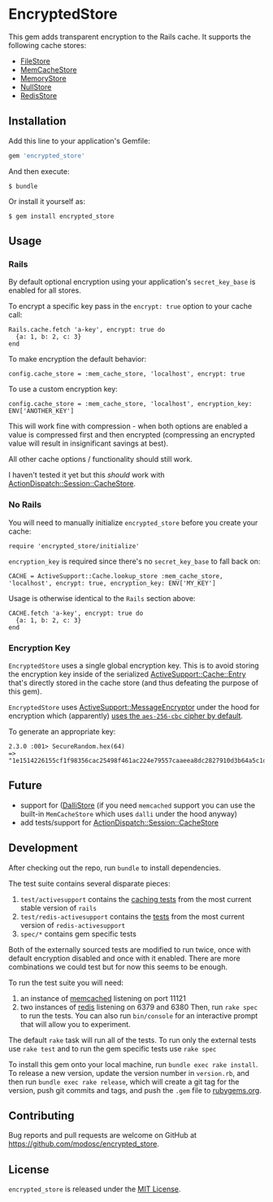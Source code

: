 # EncryptedStore

This gem adds transparent encryption to the Rails cache. It supports the following cache stores:

* [FileStore](http://api.rubyonrails.org/classes/ActiveSupport/Cache/FileStore.html)
* [MemCacheStore](http://api.rubyonrails.org/classes/ActiveSupport/Cache/MemCacheStore.html)
* [MemoryStore](http://api.rubyonrails.org/classes/ActiveSupport/Cache/MemoryStore.html)
* [NullStore](http://api.rubyonrails.org/classes/ActiveSupport/Cache/NullStore.html)
* [RedisStore](https://github.com/redis-store/redis-activesupport)

## Installation

Add this line to your application's Gemfile:

```ruby
gem 'encrypted_store'
```

And then execute:

    $ bundle

Or install it yourself as:

    $ gem install encrypted_store

## Usage

### Rails
By default optional encryption using your application's `secret_key_base` is enabled for all stores.

To encrypt a specific key pass in the `encrypt: true` option to your cache call:

    Rails.cache.fetch 'a-key', encrypt: true do
      {a: 1, b: 2, c: 3}
    end

To make encryption the default behavior:

    config.cache_store = :mem_cache_store, 'localhost', encrypt: true

To use a custom encryption key:

    config.cache_store = :mem_cache_store, 'localhost', encryption_key: ENV['ANOTHER_KEY']

This will work fine with compression - when both options are enabled a value is compressed first and then encrypted (compressing an encrypted value will result in insignificant savings at best).

All other cache options / functionality should still work.

I haven't tested it yet but this _should_ work with [ActionDispatch::Session::CacheStore](http://api.rubyonrails.org/classes/ActionDispatch/Session/CacheStore.html).


### No Rails
You will need to manually initialize `encrypted_store` before you create your cache:

    require 'encrypted_store/initialize'

`encryption_key` is required since there's no `secret_key_base` to fall back on:

    CACHE = ActiveSupport::Cache.lookup_store :mem_cache_store, 'localhost', encrypt: true, encryption_key: ENV['MY_KEY']

Usage is otherwise identical to the `Rails` section above:

    CACHE.fetch 'a-key', encrypt: true do
      {a: 1, b: 2, c: 3}
    end

### Encryption Key
`EncryptedStore` uses a single global encryption key. This is to avoid storing the encryption key inside of the serialized [ActiveSupport::Cache::Entry](http://apidock.com/rails/ActiveSupport/Cache/Entry) that's directly stored in the cache store (and thus defeating the purpose of this gem).

`EncryptedStore` uses [ActiveSupport::MessageEncryptor](http://api.rubyonrails.org/classes/ActiveSupport/MessageEncryptor.html)  under the hood for encryption which (apparently) [uses the `aes-256-cbc` cipher by default](http://www.monkeyandcrow.com/blog/reading_rails_how_does_message_encryptor_work/).

To generate an appropriate key:

    2.3.0 :001> SecureRandom.hex(64)
    => "1e1514226155cf1f98356cac25498f461ac224e79557caaeea8dc2827910d3b64a5c1daf741ef72d35676c6534c6eb5dcf59c86d96e
## Future

* support for ([DalliStore](https://github.com/petergoldstein/dalli) (if you need `memcached` support you can use the built-in `MemCacheStore` which uses `dalli` under the hood anyway)
* add tests/support for [ActionDispatch::Session::CacheStore](http://api.rubyonrails.org/classes/ActionDispatch/Session/CacheStore.html)

## Development

After checking out the repo, run `bundle` to install dependencies.

The test suite contains several disparate pieces:

1. `test/activesupport` contains the [caching tests](https://github.com/rails/rails/blob/4-2-stable/activesupport/test/caching_test.rb) from the most current stable version of `rails`
2. `test/redis-activesupport` contains the [tests](https://github.com/redis-store/redis-activesupport/blob/master/test/active_support/cache/redis_store_test.rb) from the most current version of `redis-activesupport`
3. `spec/*` contains gem specific tests

Both of the externally sourced tests are modified to run twice, once with default encryption disabled and once with it enabled. There are more combinations we could test but for now this seems to be enough.

To run the test suite you will need:

1. an instance of [memcached](http://memcached.org/) listening on port 11121
2. two instances of [redis](http://redis.io/) listening on 6379 and 6380
Then, run `rake spec` to run the tests. You can also run `bin/console` for an interactive prompt that will allow you to experiment.

The default `rake` task will run all of the tests. To run only the external tests use `rake test` and to run the gem specific tests use `rake spec`

To install this gem onto your local machine, run `bundle exec rake install`. To release a new version, update the version number in `version.rb`, and then run `bundle exec rake release`, which will create a git tag for the version, push git commits and tags, and push the `.gem` file to [rubygems.org](https://rubygems.org).

## Contributing

Bug reports and pull requests are welcome on GitHub at https://github.com/modosc/encrypted_store.


## License

`encrypted_store` is released under the [MIT License](http://www.opensource.org/licenses/MIT).
